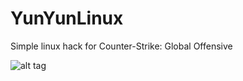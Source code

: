 # YunYunLinux
Simple linux hack for Counter-Strike: Global Offensive

![alt tag](http://img06.deviantart.net/c58f/i/2016/258/d/0/konosuba__yunyun__by_sorakuuhaku-dahr8dq.png)
